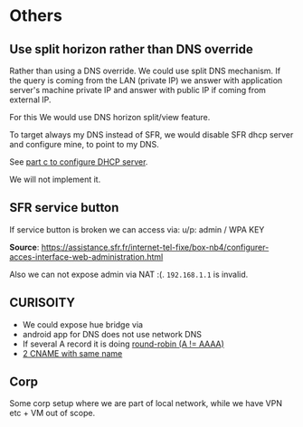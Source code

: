 # Others

## Use split horizon rather than DNS override

Rather than using a DNS override. 
We could use split DNS mechanism.
If the query is coming from the LAN (private IP) we answer with application server's machine private IP and answer with public IP if coming from external IP.

For this We would use DNS horizon split/view feature.

To target always my DNS instead of SFR,  we would disable SFR dhcp server and configure mine, to point to my DNS.

See [part c to configure DHCP server](6-use-linux-nameserver-part-c.md#configure-dhcp-server).

We will not implement it.

## SFR service button

If service button is broken we can access via:
u/p: admin / WPA KEY

**Source**: https://assistance.sfr.fr/internet-tel-fixe/box-nb4/configurer-acces-interface-web-administration.html

Also we can not expose admin via NAT :(. `192.168.1.1` is invalid.

## CURISOITY 

- We could expose hue bridge via 
- android app for DNS does not use network DNS
- If several A record it is doing [round-robin (A != AAAA)](../../3-DNS-solution-providers/1-Infoblox/3-Infoblox-namespace.md#we-can-also-create-several-a-with-the-same-name-and-different-ip)
- [2 CNAME with same name](../../3-DNS-solution-providers/1-Infoblox/3-Infoblox-namespace.md#we-can-not-have-2-cname-with-the-same-name-in-infoblox-unlike-some-other-providers)

## Corp

Some corp setup where we are part of local network, while we have VPN etc + VM out of scope.
<!-- can access other machine via dns name. useful for jupyter -->

<!-- this is concluded and next.md is removed as done -->



